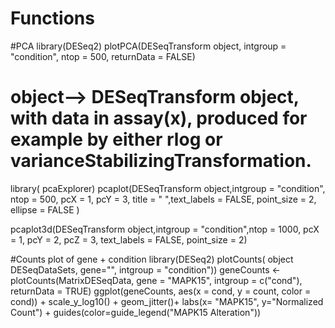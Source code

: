 # Functions
#PCA
library(DESeq2)
plotPCA(DESeqTransform object, intgroup = "condition", ntop = 500, returnData = FALSE)
# object--> DESeqTransform object, with data in assay(x), produced for example by either rlog or varianceStabilizingTransformation.


library( pcaExplorer)
pcaplot(DESeqTransform object,intgroup = "condition", ntop = 500,
        pcX = 1, pcY = 3, title = " ",text_labels = FALSE, point_size = 2, ellipse = FALSE )

pcaplot3d(DESeqTransform object,intgroup = "condition",ntop = 1000,
          pcX = 1, pcY = 2, pcZ = 3, text_labels = FALSE, point_size = 2)
          



#Counts plot of gene + condition
library(DESeq2)
plotCounts( object DESeqDataSets, gene="", intgroup = "condition"))
geneCounts <- plotCounts(MatrixDESeqData, gene = "MAPK15", intgroup = c("cond"), returnData = TRUE)
ggplot(geneCounts, aes(x =  cond, y = count, color = cond)) +
scale_y_log10() + geom_jitter()+ labs(x= "MAPK15", y="Normalized Count") + guides(color=guide_legend("MAPK15 Alteration"))

